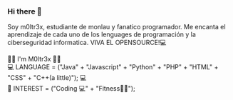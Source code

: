 ### Hi there 👋

Soy m0ltr3x, estudiante de monlau y fanatico programador. Me encanta el aprendizaje de cada uno de los lenguages de programación y la ciberseguridad informatica. VIVA EL OPENSOURCE!💻  
  
  
🙋‍♂️ I'm M0ltr3x 🙋‍♂️    
💻 LANGUAGE = ("Java" + "Javascript" + "Python" + "PHP" + "HTML" + "CSS" + "C++(a little)"); 💻  
💬 INTEREST = ("Coding 💻" + "Fitness🏋️‍♂️");  
